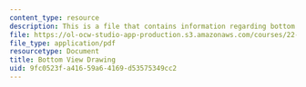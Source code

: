 ```yaml
---
content_type: resource
description: This is a file that contains information regarding bottom view drawing.
file: https://ol-ocw-studio-app-production.s3.amazonaws.com/courses/22-s902-do-it-yourself-diy-geiger-counters-january-iap-2015/9fc0523fa41659a64169d53575349cc2_MIT22_S902IAP15_casebtm.pdf
file_type: application/pdf
resourcetype: Document
title: Bottom View Drawing
uid: 9fc0523f-a416-59a6-4169-d53575349cc2
---
```

